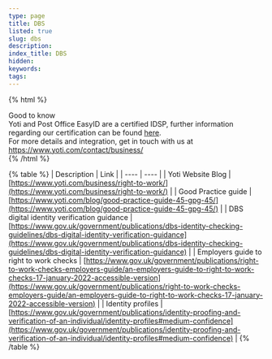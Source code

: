 ```yaml
---
type: page
title: DBS
listed: true
slug: dbs
description: 
index_title: DBS
hidden: 
keywords: 
tags: 
---
```


{% html %}
<div class="alert-GTK">
    <div class="alert-title" id="GTK">
        Good to know
    </div>
    <div class="alert-text">
       Yoti and Post Office EasyID are a certified IDSP, further information regarding our certification can be found <a href="https://www.yoti.com/blog/yoti-uk-government-approved-dbs-right-to-work-rent-checks/">here</a>.
    </div>
    <div class="alert-text">
       For more details and integration, get in touch with us at <a target="_self" href="https://www.yoti.com/contact/business/">https://www.yoti.com/contact/business/</a>
    </div>
</div>
{% /html %}

{% table %}
| Description | Link | 
| ---- | ---- | 
| Yoti Website Blog | [https://www.yoti.com/business/right-to-work/](https://www.yoti.com/business/right-to-work/) | 
| Good Practice guide | [https://www.yoti.com/blog/good-practice-guide-45-gpg-45/](https://www.yoti.com/blog/good-practice-guide-45-gpg-45/) | 
| DBS digital identity verification guidance | [https://www.gov.uk/government/publications/dbs-identity-checking-guidelines/dbs-digital-identity-verification-guidance](https://www.gov.uk/government/publications/dbs-identity-checking-guidelines/dbs-digital-identity-verification-guidance) | 
| Employers guide to right to work checks | [https://www.gov.uk/government/publications/right-to-work-checks-employers-guide/an-employers-guide-to-right-to-work-checks-17-january-2022-accessible-version](https://www.gov.uk/government/publications/right-to-work-checks-employers-guide/an-employers-guide-to-right-to-work-checks-17-january-2022-accessible-version) | 
| Identity profiles | [https://www.gov.uk/government/publications/identity-proofing-and-verification-of-an-individual/identity-profiles#medium-confidence](https://www.gov.uk/government/publications/identity-proofing-and-verification-of-an-individual/identity-profiles#medium-confidence) | 
{% /table %}